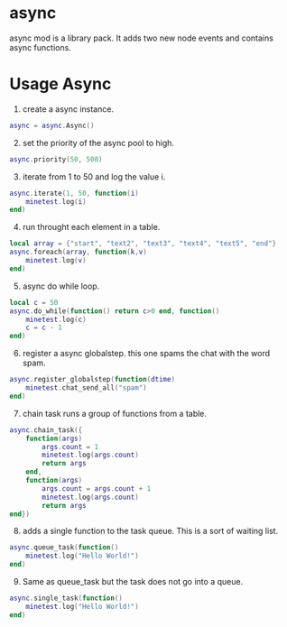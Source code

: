 async
===========

async mod is a library pack.
It adds two new node events and contains async functions.

Usage Async
===========
1. create a async instance.
```lua
async = async.Async()
```
2. set the priority of the async pool to high.
```lua
async.priority(50, 500)
```
3. iterate from 1 to 50 and log the value i.
```lua
async.iterate(1, 50, function(i)
	minetest.log(i)
end)
```
4. run throught each element in a table.
```lua
local array = {"start", "text2", "text3", "text4", "text5", "end"}
async.foreach(array, function(k,v)
	minetest.log(v)
end)
```
5. async do while loop.
```lua
local c = 50
async.do_while(function() return c>0 end, function()
	minetest.log(c)
	c = c - 1
end)
```
6. register a async globalstep. this one spams the chat with the word spam.
```lua
async.register_globalstep(function(dtime) 
	minetest.chat_send_all("spam")
end)
```
7. chain task runs a group of functions from a table.
```lua
async.chain_task({
	function(args)
		args.count = 1
		minetest.log(args.count)
		return args
	end,
	function(args)
		args.count = args.count + 1
		minetest.log(args.count)
		return args
end})
```
8. adds a single function to the task queue. This is a sort of waiting list.
```lua
async.queue_task(function() 
	minetest.log("Hello World!")
end)
```
9. Same as queue_task but the task does not go into a queue.
```lua
async.single_task(function() 
	minetest.log("Hello World!")
end)
```
